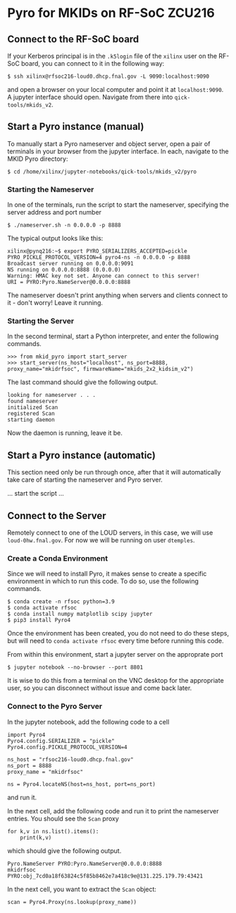# Pyro for MKIDs on RF-SoC ZCU216

## Connect to the RF-SoC board

If your Kerberos principal is in the `.k5login` file of the `xilinx` user on the RF-SoC board, you can connect to it in the following way:
```
$ ssh xilinx@rfsoc216-loud0.dhcp.fnal.gov -L 9090:localhost:9090
```
and open a browser on your local computer and point it at `localhost:9090`. A jupyter interface should open. Navigate from there into `qick-tools/mkids_v2`.

## Start a Pyro instance (manual)

To manually start a Pyro nameserver and object server, open a pair of terminals in your browser from the jupyter interface. In each, navigate to the MKID Pyro directory:
```
$ cd /home/xilinx/jupyter-notebooks/qick-tools/mkids_v2/pyro
```

### Starting the Nameserver

In one of the terminals, run the script to start the nameserver, specifying the server address and port number
```
$ ./nameserver.sh -n 0.0.0.0 -p 8888
```

The typical output looks like this:
```
xilinx@pynq216:~$ export PYRO_SERIALIZERS_ACCEPTED=pickle PYRO_PICKLE_PROTOCOL_VERSION=4 pyro4-ns -n 0.0.0.0 -p 8888
Broadcast server running on 0.0.0.0:9091
NS running on 0.0.0.0:8888 (0.0.0.0)
Warning: HMAC key not set. Anyone can connect to this server!
URI = PYRO:Pyro.NameServer@0.0.0.0:8888
```

The nameserver doesn't print anything when servers and clients connect to it - don't worry! Leave it running.

### Starting the Server

In the second terminal, start a Python interpreter, and enter the following commands.
```
>>> from mkid_pyro import start_server
>>> start_server(ns_host="localhost", ns_port=8888, proxy_name="mkidrfsoc", firmwareName="mkids_2x2_kidsim_v2")
```
The last command should give the following output.
```
looking for nameserver . . .
found nameserver
initialized Scan
registered Scan
starting daemon
```

Now the daemon is running, leave it be.

## Start a Pyro instance (automatic)

This section need only be run through once, after that it will automatically take care of starting the nameserver and Pyro server.

... start the script ... 

## Connect to the Server

Remotely connect to one of the LOUD servers, in this case, we will use `loud-0hw.fnal.gov`. For now we will be running on user `dtemples`. 

### Create a Conda Environment

Since we will need to install Pyro, it makes sense to create a specific environment in which to run this code. To do so, use the following commands.
```
$ conda create -n rfsoc python=3.9
$ conda activate rfsoc
$ conda install numpy matplotlib scipy jupyter
$ pip3 install Pyro4
```
Once the environment has been created, you do not need to do these steps, but will need to `conda activate rfsoc` every time before running this code. 

From within this environment, start a jupyter server on the approprate port
```
$ jupyter notebook --no-browser --port 8801
```
It is wise to do this from a terminal on the VNC desktop for the appropriate user, so you can disconnect without issue and come back later.

### Connect to the Pyro Server
In the jupyter notebook, add the following code to a cell
```
import Pyro4
Pyro4.config.SERIALIZER = "pickle"
Pyro4.config.PICKLE_PROTOCOL_VERSION=4

ns_host = "rfsoc216-loud0.dhcp.fnal.gov"
ns_port = 8888
proxy_name = "mkidrfsoc"

ns = Pyro4.locateNS(host=ns_host, port=ns_port)
```
and run it.

In the next cell, add the following code and run it to print the nameserver entries. You should see the `Scan` proxy
```
for k,v in ns.list().items():
    print(k,v)
```
which should give the following output.
```
Pyro.NameServer PYRO:Pyro.NameServer@0.0.0.0:8888
mkidrfsoc PYRO:obj_7cd0a18f63824c5f85b8462e7a418c9e@131.225.179.79:43421
```

In the next cell, you want to extract the `Scan` object:
```
scan = Pyro4.Proxy(ns.lookup(proxy_name))
```